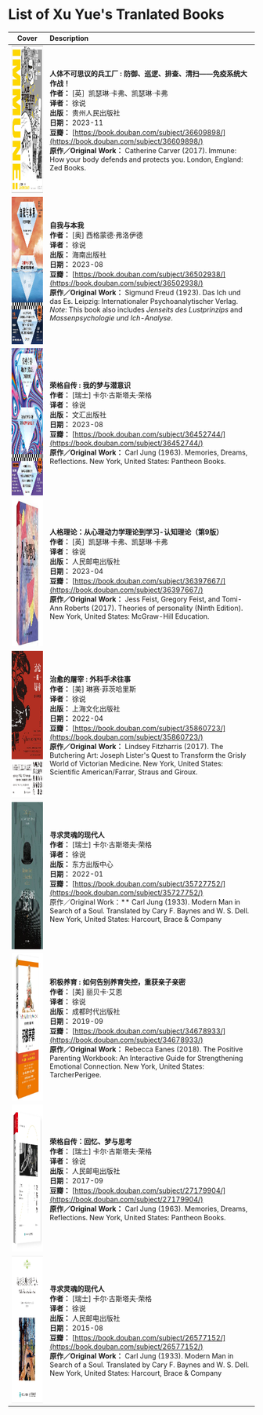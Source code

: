 # List of Xu Yue's Tranlated Books

|Cover|Description|
|:---:|:----------|
|<img src="https://raw.githubusercontent.com/XuYueTranslate/xuyuetranslate.github.io/main/coverimg/Immune.jpg" height=300px>|**人体不可思议的兵工厂 : 防御、巡逻、排查、清扫——免疫系统大作战！** <br> **作者：** [英］凯瑟琳·卡弗、凯瑟琳·卡弗 <br> **译者：** 徐说<br>**出版：** 贵州人民出版社<br>**日期：** 2023-11 <br> **豆瓣：** [https://book.douban.com/subject/36609898/](https://book.douban.com/subject/36609898/) <br> **原作／Original Work：** Catherine Carver (2017). Immune: How your body defends and protects you. London, England: Zed Books.|
|<img src="https://raw.githubusercontent.com/XuYueTranslate/xuyuetranslate.github.io/main/coverimg/DasIchUndDasEs.jpg" height=300px>|**自我与本我** <br> **作者：** [奥] 西格蒙德·弗洛伊德 <br> **译者：** 徐说<br>**出版：** 海南出版社<br>**日期：** 2023-08 <br> **豆瓣：** [https://book.douban.com/subject/36502938/](https://book.douban.com/subject/36502938/) <br> **原作／Original Work：** Sigmund Freud (1923). Das Ich und das Es. Leipzig: Internationaler Psychoanalytischer Verlag. <br> *Note*: This book also includes *Jenseits des Lustprinzips* and *Massenpsychologie und Ich-Analyse*. |
|<img src="https://raw.githubusercontent.com/XuYueTranslate/xuyuetranslate.github.io/main/coverimg/Jung02.jpg" height=300px>|**荣格自传 : 我的梦与潜意识** <br> **作者：** [瑞士] 卡尔·古斯塔夫·荣格 <br> **译者：** 徐说<br>**出版：** 文汇出版社<br>**日期：** 2023-08 <br> **豆瓣：** [https://book.douban.com/subject/36452744/](https://book.douban.com/subject/36452744/) <br> **原作／Original Work：** Carl Jung (1963). Memories, Dreams, Reflections. New York, United States: Pantheon Books.|
|<img src="https://raw.githubusercontent.com/XuYueTranslate/xuyuetranslate.github.io/main/coverimg/Personality.jpg" height=300px>|**人格理论：从心理动力学理论到学习-认知理论（第9版）** <br> **作者：** [英］凯瑟琳·卡弗、凯瑟琳·卡弗 <br> **译者：** 徐说<br>**出版：** 人民邮电出版社<br>**日期：** 2023-04 <br> **豆瓣：** [https://book.douban.com/subject/36397667/](https://book.douban.com/subject/36397667/) <br> **原作／Original Work：** Jess Feist, Gregory Feist, and Tomi-Ann Roberts (2017). Theories of personality (Ninth Edition). New York, United States: McGraw-Hill Education. |
|<img src="https://raw.githubusercontent.com/XuYueTranslate/xuyuetranslate.github.io/main/coverimg/ButcheringArt.jpg" height=300px>|**治愈的屠宰 : 外科手术往事** <br> **作者：** [美] 琳赛·菲茨哈里斯 <br> **译者：** 徐说<br>**出版：** 上海文化出版社<br>**日期：** 2022-04 <br> **豆瓣：** [https://book.douban.com/subject/35860723/](https://book.douban.com/subject/35860723/) <br> **原作／Original Work：** Lindsey Fitzharris (2017). The Butchering Art: Joseph Lister's Quest to Transform the Grisly World of Victorian Medicine. New York, United States: Scientific American/Farrar, Straus and Giroux. |
|<img src="https://raw.githubusercontent.com/XuYueTranslate/xuyuetranslate.github.io/main/coverimg/ModernMan02.jpg" height=300px>|**寻求灵魂的现代人** <br> **作者：** [瑞士] 卡尔·古斯塔夫·荣格 <br> **译者：** 徐说<br>**出版：** 东方出版中心<br>**日期：** 2022-01 <br> **豆瓣：** [https://book.douban.com/subject/35727752/](https://book.douban.com/subject/35727752/) <br> 原作／Original Work：** Carl Jung (1933). Modern Man in Search of a Soul. Translated by Cary F. Baynes and W. S. Dell. New York, United States: Harcourt, Brace & Company|
|<img src="https://raw.githubusercontent.com/XuYueTranslate/xuyuetranslate.github.io/main/coverimg/Parenting.jpg" height=300px>|**积极养育 : 如何告别养育失控，重获亲子亲密** <br> **作者：** [美] 丽贝卡·艾恩 <br> **译者：** 徐说<br>**出版：** 成都时代出版社<br>**日期：** 2019-09 <br> **豆瓣：** [https://book.douban.com/subject/34678933/](https://book.douban.com/subject/34678933/) <br> **原作／Original Work：** Rebecca Eanes (2018). The Positive Parenting Workbook: An Interactive Guide for Strengthening Emotional Connection. New York, United States: TarcherPerigee. |
|<img src="https://raw.githubusercontent.com/XuYueTranslate/xuyuetranslate.github.io/main/coverimg/Jung01.jpg" height=300px>|**荣格自传：回忆、梦与思考** <br> **作者：** [瑞士] 卡尔·古斯塔夫·荣格 <br> **译者：** 徐说<br>**出版：** 人民邮电出版社<br>**日期：** 2017-09 <br> **豆瓣：** [https://book.douban.com/subject/27179904/](https://book.douban.com/subject/27179904/) <br> **原作／Original Work：** Carl Jung (1963). Memories, Dreams, Reflections. New York, United States: Pantheon Books.|
|<img src="https://raw.githubusercontent.com/XuYueTranslate/xuyuetranslate.github.io/main/coverimg/ModernMan01.jpg" height=300px>|**寻求灵魂的现代人** <br> **作者：** [瑞士] 卡尔·古斯塔夫·荣格 <br> **译者：** 徐说<br>**出版：** 人民邮电出版社<br>**日期：** 2015-08 <br> **豆瓣：** [https://book.douban.com/subject/26577152/](https://book.douban.com/subject/26577152/) <br> **原作／Original Work：** Carl Jung (1933). Modern Man in Search of a Soul. Translated by Cary F. Baynes and W. S. Dell. New York, United States: Harcourt, Brace & Company|
